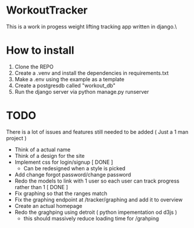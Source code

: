 # WorkoutTracker
This is a work in progess weight lifting tracking app written in django.\

# How to install
1. Clone the REPO
2. Create a .venv and install the dependencies in requirements.txt 
3. Make a .env using the example as a template
4. Create a postgresdb called "workout_db"
5. Run the django server via python manage.py runserver

# TODO
There is a lot of issues and features still needed to be added ( Just a 1 man project )

- Think of a actual name
- Think of a design for the site 
- Implement css for login/signup [ DONE ]
    - Can be redesigned when a style is picked 
- Add change forgot password/change password
- Redo the models to link with 1 user so each user can track progress rather than 1 [ DONE ]
- Fix graphing so that the ranges match 
- Fix the graphing endpoint at /tracker/graphing and add it to overview
- Create an actual homepage
- Redo the graghping using detroit ( python impementation od d3js )
    - this should massively reduce loading time for /grahping
